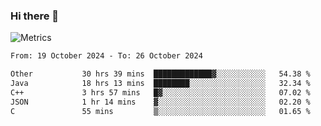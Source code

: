 ### Hi there 👋

![Metrics](https://github.com/radoapx/radoapx/blob/main/github-metrics.svg)

<!--START_SECTION:waka-->

```txt
From: 19 October 2024 - To: 26 October 2024

Other           30 hrs 39 mins  █████████████▓░░░░░░░░░░░   54.38 %
Java            18 hrs 13 mins  ████████░░░░░░░░░░░░░░░░░   32.34 %
C++             3 hrs 57 mins   █▓░░░░░░░░░░░░░░░░░░░░░░░   07.02 %
JSON            1 hr 14 mins    ▓░░░░░░░░░░░░░░░░░░░░░░░░   02.20 %
C               55 mins         ▒░░░░░░░░░░░░░░░░░░░░░░░░   01.65 %
```

<!--END_SECTION:waka-->

<!--
**radoapx/radoapx** is a ✨ _special_ ✨ repository because its `README.md` (this file) appears on your GitHub profile.

Here are some ideas to get you started:

- 🔭 I’m currently working on ...
- 🌱 I’m currently learning ...
- 👯 I’m looking to collaborate on ...
- 🤔 I’m looking for help with ...
- 💬 Ask me about ...
- 📫 How to reach me: ...
- 😄 Pronouns: ...
- ⚡ Fun fact: ...
-->
